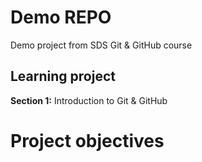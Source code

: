 # Demo REPO

Demo project from SDS Git & GitHub course

## Learning project

**Section 1:** Introduction to Git & GitHub

# Project objectives